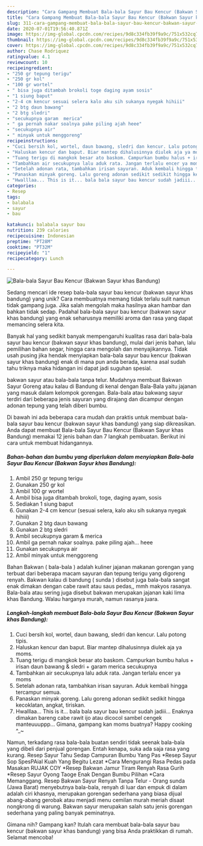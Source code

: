 ```yaml
---
description: "Cara Gampang Membuat Bala-bala Sayur Bau Kencur (Bakwan Sayur khas Bandung) yang Enak Banget"
title: "Cara Gampang Membuat Bala-bala Sayur Bau Kencur (Bakwan Sayur khas Bandung) yang Enak Banget"
slug: 311-cara-gampang-membuat-bala-bala-sayur-bau-kencur-bakwan-sayur-khas-bandung-yang-enak-banget
date: 2020-07-01T19:56:40.871Z
image: https://img-global.cpcdn.com/recipes/9d8c334fb39f9a9c/751x532cq70/bala-bala-sayur-bau-kencur-bakwan-sayur-khas-bandung-foto-resep-utama.jpg
thumbnail: https://img-global.cpcdn.com/recipes/9d8c334fb39f9a9c/751x532cq70/bala-bala-sayur-bau-kencur-bakwan-sayur-khas-bandung-foto-resep-utama.jpg
cover: https://img-global.cpcdn.com/recipes/9d8c334fb39f9a9c/751x532cq70/bala-bala-sayur-bau-kencur-bakwan-sayur-khas-bandung-foto-resep-utama.jpg
author: Chase Rodriquez
ratingvalue: 4.1
reviewcount: 10
recipeingredient:
- "250 gr tepung terigu"
- "250 gr kol"
- "100 gr wortel"
- " bisa juga ditambah brokoli toge daging ayam sosis"
- "1 siung baput"
- "2-4 cm kencur sesuai selera kalo aku sih sukanya nyegak hihiii"
- "2 btg daun bawang"
- "2 btg sledri"
- "secukupnya garam  merica"
- " ga pernah nakar soalnya pake piling ajah heee"
- "secukupnya air"
- " minyak untuk menggoreng"
recipeinstructions:
- "Cuci bersih kol, wortel, daun bawang, sledri dan kencur. Lalu potong tipis."
- "Haluskan kencur dan baput. Biar mantep dihalusinnya diulek aja ya moms."
- "Tuang terigu di mangkok besar ato baskom. Campurkan bumbu halus + irisan daun bawang &amp; sledri + garam merica secukupnya"
- "Tambahkan air secukupnya lalu aduk rata. Jangan terlalu encer ya moms"
- "Setelah adonan rata, tambahkan irisan sayuran. Aduk kembali hingga tercampur semua."
- "Panaskan minyak goreng. Lalu goreng adonan sedikit sedikit hingga kecoklatan, angkat, tiriskan."
- "Hwalllaa... This is it... bala bala sayur bau kencur sudah jadiii... Enaknya dimakan bareng cabe rawit ijo atau dicocol sambel cengek manteuuuppp... Gimana, gampang kan moms buatnya? Happy cooking ^_~"
categories:
- Resep
tags:
- balabala
- sayur
- bau

katakunci: balabala sayur bau 
nutrition: 239 calories
recipecuisine: Indonesian
preptime: "PT28M"
cooktime: "PT32M"
recipeyield: "1"
recipecategory: Lunch

---
```



![Bala-bala Sayur Bau Kencur (Bakwan Sayur khas Bandung)](https://img-global.cpcdn.com/recipes/9d8c334fb39f9a9c/751x532cq70/bala-bala-sayur-bau-kencur-bakwan-sayur-khas-bandung-foto-resep-utama.jpg)

Sedang mencari ide resep bala-bala sayur bau kencur (bakwan sayur khas bandung) yang unik? Cara membuatnya memang tidak terlalu sulit namun tidak gampang juga. Jika salah mengolah maka hasilnya akan hambar dan bahkan tidak sedap. Padahal bala-bala sayur bau kencur (bakwan sayur khas bandung) yang enak seharusnya memiliki aroma dan rasa yang dapat memancing selera kita.

Banyak hal yang sedikit banyak mempengaruhi kualitas rasa dari bala-bala sayur bau kencur (bakwan sayur khas bandung), mulai dari jenis bahan, lalu pemilihan bahan segar, hingga cara mengolah dan menyajikannya. Tidak usah pusing jika hendak menyiapkan bala-bala sayur bau kencur (bakwan sayur khas bandung) enak di mana pun anda berada, karena asal sudah tahu triknya maka hidangan ini dapat jadi suguhan spesial.

bakwan sayur atau bala-bala tanpa telur. Mudahnya membuat Bakwan Sayur Goreng atau kalau di Bandung di kenal dengan Bala-Bala yaitu jajanan yang masuk dalam kelompok gorengan. Bala-bala atau bakwang sayur terdiri dari beberapa jenis sayuran yang dirajang dan dicampur dengan adonan tepung yang telah diberi bumbu.


Di bawah ini ada beberapa cara mudah dan praktis untuk membuat bala-bala sayur bau kencur (bakwan sayur khas bandung) yang siap dikreasikan. Anda dapat membuat Bala-bala Sayur Bau Kencur (Bakwan Sayur khas Bandung) memakai 12 jenis bahan dan 7 langkah pembuatan. Berikut ini cara untuk membuat hidangannya.

<!--inarticleads1-->

##### Bahan-bahan dan bumbu yang diperlukan dalam menyiapkan Bala-bala Sayur Bau Kencur (Bakwan Sayur khas Bandung):

1. Ambil 250 gr tepung terigu
1. Gunakan 250 gr kol
1. Ambil 100 gr wortel
1. Ambil  bisa juga ditambah brokoli, toge, daging ayam, sosis
1. Sediakan 1 siung baput
1. Gunakan 2-4 cm kencur (sesuai selera, kalo aku sih sukanya nyegak hihiii)
1. Gunakan 2 btg daun bawang
1. Gunakan 2 btg sledri
1. Ambil secukupnya garam &amp; merica
1. Ambil  ga pernah nakar soalnya. pake piling ajah... heee
1. Gunakan secukupnya air
1. Ambil  minyak untuk menggoreng


Bahan Bakwan ( bala-bala ) adalah kuliner jajanan makanan gorengan yang terbuat dari beberapa macam sayuran dan tepung terigu yang digoreng renyah. Bakwan kalau di bandung ( sunda ) disebut juga bala-bala sangat enak dimakan dengan cabe rawit atau saus pedas,, mmh makyos rasanya. Bala-bala atau sering juga disebut bakwan merupakan jajanan kaki lima khas Bandung. Walau harganya murah, namun rasanya juara. 

<!--inarticleads2-->

##### Langkah-langkah membuat Bala-bala Sayur Bau Kencur (Bakwan Sayur khas Bandung):

1. Cuci bersih kol, wortel, daun bawang, sledri dan kencur. Lalu potong tipis.
1. Haluskan kencur dan baput. Biar mantep dihalusinnya diulek aja ya moms.
1. Tuang terigu di mangkok besar ato baskom. Campurkan bumbu halus + irisan daun bawang &amp; sledri + garam merica secukupnya
1. Tambahkan air secukupnya lalu aduk rata. Jangan terlalu encer ya moms
1. Setelah adonan rata, tambahkan irisan sayuran. Aduk kembali hingga tercampur semua.
1. Panaskan minyak goreng. Lalu goreng adonan sedikit sedikit hingga kecoklatan, angkat, tiriskan.
1. Hwalllaa... This is it... bala bala sayur bau kencur sudah jadiii... Enaknya dimakan bareng cabe rawit ijo atau dicocol sambel cengek manteuuuppp... Gimana, gampang kan moms buatnya? Happy cooking ^_~


Namun, terkadang rasa bala-bala buatan sendiri tidak seenak bala-bala yang dibeli dari penjual gorengan. Entah kenapa, suka ada saja rasa yang kurang. Resep Sayur Tahu Sedap Campuran Bumbu Yang Pas *Resep Sayur Sop SpesPAial Kuah Yang Begitu Lezat *Cara Mengurangi Rasa Pedas pada Masakan RUJAK COY *Resep Bakwan Jamur Tiram Renyah Rasa Gurih *Resep Sayur Oyong Taoge Enak Dengan Bumbu Pilihan *Cara Memanggang. Resep Bakwan Sayur Renyah Tanpa Telur - Orang sunda (Jawa Barat) menyebutnya bala-bala, renyah di luar dan empuk di dalam adalah ciri khasnya, merupakan gorengan sederhana yang biasa dijual abang-abang gerobak atau menjadi menu cemilan murah meriah disaat nongkrong di warung. Bakwan sayur merupakan salah satu jenis gorengan sederhana yang paling banyak peminatnya. 

Gimana nih? Gampang kan? Itulah cara membuat bala-bala sayur bau kencur (bakwan sayur khas bandung) yang bisa Anda praktikkan di rumah. Selamat mencoba!
